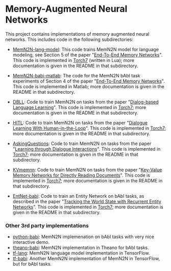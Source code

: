 # Memory-Augmented Neural Networks

This project contains implementations of memory augmented neural networks.
This includes code in the following subdirectories:


* [MemN2N-lang-model](MemN2N-lang-model): This code trains MemN2N model for language modeling, see Section 5 of the paper "[End-To-End Memory Networks](http://arxiv.org/abs/1503.08895)". This code is implemented in [Torch7](http://torch.ch/) (written in Lua); more documentation is given in the README in that subdirectory.


* [MemN2N-babi-matlab](MemN2N-babi-matlab): The code for the MemN2N bAbI task experiments of Section 4 of the paper "[End-To-End Memory Networks](http://arxiv.org/abs/1503.08895)". This code is implemented in Matlab; more documentation is given in the README in that subdirectory.


* [DBLL](DBLL): Code to train MemN2N on tasks from the paper "[Dialog-based Language Learning](https://arxiv.org/abs/1604.06045)". This code is implemented in [Torch7](http://torch.ch); more documentation is given in the README in that subdirectory.


* [HITL](HITL): Code to train MemN2N on tasks from the paper "[Dialogue Learning With Human-in-the-Loop](https://arxiv.org/abs/1611.09823)". This code is implemented in [Torch7](http://torch.ch); more documentation is given in the README in that subdirectory.


* [AskingQuestions](AskingQuestions): Code to train MemN2N on tasks from the paper "[Learning through Dialogue Interactions](https://arxiv.org/abs/1612.04936)". This code is implemented in [Torch7](http://torch.ch); more documentation is given in the README in that subdirectory.


* [KVmemnn](KVmemnn): Code to train MemN2N on tasks from the paper "[Key-Value Memory Networks for Directly Reading Documents](https://arxiv.org/abs/1606.03126)". This code is implemented in [Torch7](http://torch.ch); more documentation is given in the README in that subdirectory.


* [EntNet-babi](EntNet-babi): Code to train an Entity Network on bAbI tasks, as described in the paper "[Tracking the World State with Recurrent Entity Networks](https://arxiv.org/abs/1612.03969)". This code is implemented in [Torch7](http://torch.ch); more documentation is given in the README in that subdirectory.


### Other 3rd party implementations
* [python-babi](https://github.com/vinhkhuc/MemN2N-babi-python): MemN2N implemenation on bAbI tasks with very nice interactive demo.
* [theano-babi](https://github.com/npow/MemN2N): MemN2N implementation in Theano for bAbI tasks.
* [tf-lang](https://github.com/carpedm20/MemN2N-tensorflow): MemN2N language model implementation in TensorFlow.
* [tf-babi](https://github.com/domluna/memn2n): Another MemN2N implementation of MemN2N in TensorFlow, but for bAbI tasks.
